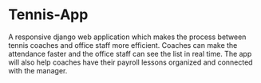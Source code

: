 # Tennis-App
A responsive django web application which makes the process between tennis coaches and office staff more efficient. Coaches can make the attendance faster and the office staff can see the list in real time. The app will also help coaches have their payroll lessons organized and connected with the manager.
